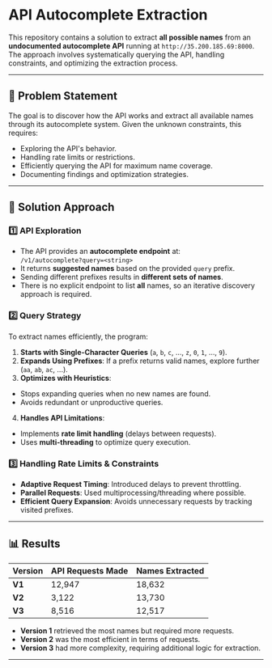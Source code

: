 # API Autocomplete Extraction

This repository contains a solution to extract **all possible names** from an **undocumented autocomplete API** running at `http://35.200.185.69:8000`. The approach involves systematically querying the API, handling constraints, and optimizing the extraction process.

---

## 📌 Problem Statement

The goal is to discover how the API works and extract all available names through its autocomplete system. Given the unknown constraints, this requires:

- Exploring the API's behavior.
- Handling rate limits or restrictions.
- Efficiently querying the API for maximum name coverage.
- Documenting findings and optimization strategies.

---

## 🚀 Solution Approach

### 1️⃣ API Exploration
- The API provides an **autocomplete endpoint** at:  
`/v1/autocomplete?query=<string>`
- It returns **suggested names** based on the provided `query` prefix.
- Sending different prefixes results in **different sets of names**.
- There is no explicit endpoint to list **all** names, so an iterative discovery approach is required.

### 2️⃣ Query Strategy
To extract names efficiently, the program:
1. **Starts with Single-Character Queries** (`a`, `b`, `c`, …, `z`, `0`, `1`, …, `9`).
2. **Expands Using Prefixes**: If a prefix returns valid names, explore further (`aa`, `ab`, `ac`, ...).
3. **Optimizes with Heuristics**:
 - Stops expanding queries when no new names are found.
 - Avoids redundant or unproductive queries.
4. **Handles API Limitations**:
 - Implements **rate limit handling** (delays between requests).
 - Uses **multi-threading** to optimize query execution.

### 3️⃣ Handling Rate Limits & Constraints
- **Adaptive Request Timing**: Introduced delays to prevent throttling.
- **Parallel Requests**: Used multiprocessing/threading where possible.
- **Efficient Query Expansion**: Avoids unnecessary requests by tracking visited prefixes.

---

## 📊 Results

| Version | API Requests Made | Names Extracted |
|---------|-----------------|----------------|
| **V1**  | 12,947          | 18,632        |
| **V2**  | 3,122           | 13,730        |
| **V3**  | 8,516           | 12,517        |

- **Version 1** retrieved the most names but required more requests.
- **Version 2** was the most efficient in terms of requests.
- **Version 3** had more complexity, requiring additional logic for extraction.

---
